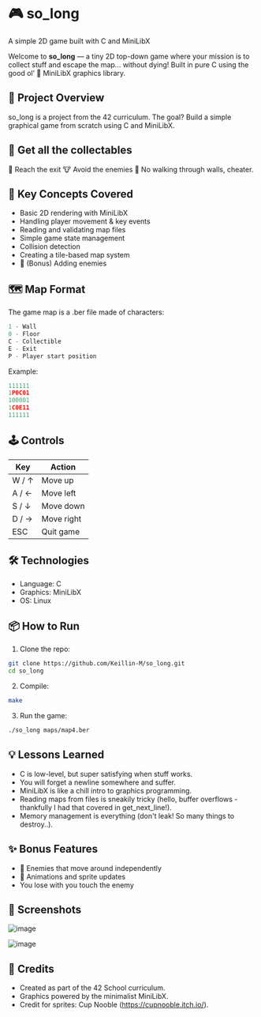 # 🎮 so_long
A simple 2D game built with C and MiniLibX

Welcome to **so_long** — a tiny 2D top-down game where your mission is to collect stuff and escape the map... without dying! Built in pure C using the good ol’ 🧪 MiniLibX graphics library.

## 🚀 Project Overview
so_long is a project from the 42 curriculum. The goal? Build a simple graphical game from scratch using C and MiniLibX.

## 🧩 Get all the collectables
🚪 Reach the exit
🐮 Avoid the enemies
🧱 No walking through walls, cheater.

## 🧠 Key Concepts Covered
- Basic 2D rendering with MiniLibX
- Handling player movement & key events
- Reading and validating map files
- Simple game state management
- Collision detection
- Creating a tile-based map system
- 👾 (Bonus) Adding enemies

## 🗺️ Map Format
The game map is a .ber file made of characters:
```c
1 - Wall  
0 - Floor  
C - Collectible  
E - Exit  
P - Player start position  
```
Example:
```c
111111
1P0C01
100001
1C0E11
111111
```
## 🕹️ Controls
| Key   | Action     |
| ----- | ---------- |
| W / ↑ | Move up    |
| A / ← | Move left  |
| S / ↓ | Move down  |
| D / → | Move right |
| ESC   | Quit game  |

## 🛠️ Technologies
- Language: C
- Graphics: MiniLibX
- OS: Linux

## 📦 How to Run
1. Clone the repo:
```bash
git clone https://github.com/Keillin-M/so_long.git
cd so_long
```
2. Compile:
```bash
make
```
3. Run the game:
```bash
./so_long maps/map4.ber
```
## 💡 Lessons Learned
- C is low-level, but super satisfying when stuff works.
- You will forget a newline somewhere and suffer.
- MiniLibX is like a chill intro to graphics programming.
- Reading maps from files is sneakily tricky (hello, buffer overflows - thankfully I had that covered in get_next_line!).
- Memory management is everything (don't leak! So many things to destroy..).

## ✨ Bonus Features
- 👾 Enemies that move around independently
- 🔁 Animations and sprite updates
- You lose with you touch the enemy

## 📸 Screenshots
![image](https://github.com/user-attachments/assets/25b157c9-ca94-4d36-b33c-f3f60d57af14)

![image](https://github.com/user-attachments/assets/8dcbdc2d-b705-46af-bbdd-5e134d92aa1b)

## 🙌 Credits
- Created as part of the 42 School curriculum.
- Graphics powered by the minimalist MiniLibX.
- Credit for sprites: Cup Nooble (https://cupnooble.itch.io/).
